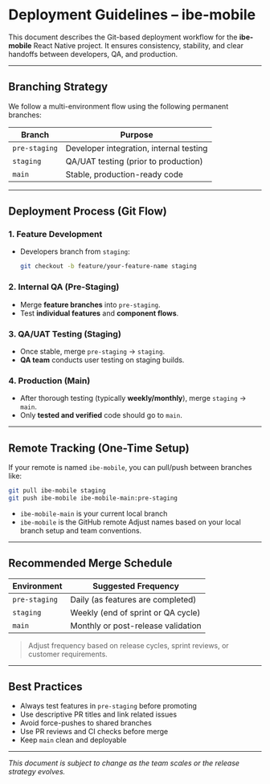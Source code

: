 # Deployment Guidelines – ibe-mobile

This document describes the Git-based deployment workflow for the **ibe-mobile** React Native project. It ensures consistency, stability, and clear handoffs between developers, QA, and production.

---

## Branching Strategy

We follow a multi-environment flow using the following permanent branches:

| Branch        | Purpose                                 |
|---------------|------------------------------------------|
| `pre-staging` | Developer integration, internal testing  |
| `staging`     | QA/UAT testing (prior to production)     |
| `main`        | Stable, production-ready code            |

---

## Deployment Process (Git Flow)

### 1. Feature Development
- Developers branch from `staging`:
  ```bash
  git checkout -b feature/your-feature-name staging
  ```
### 2. Internal QA (Pre-Staging)

- Merge **feature branches** into `pre-staging`.
- Test **individual features** and **component flows**.

### 3. QA/UAT Testing (Staging)

- Once stable, merge `pre-staging` → `staging`.
- **QA team** conducts user testing on staging builds.

### 4. Production (Main)

- After thorough testing (typically **weekly/monthly**), merge `staging` → `main`.
- Only **tested and verified** code should go to `main`.

---

## Remote Tracking (One-Time Setup)

If your remote is named `ibe-mobile`, you can pull/push between branches like:

```bash
git pull ibe-mobile staging
git push ibe-mobile ibe-mobile-main:pre-staging
```
- `ibe-mobile-main` is your current local branch
- `ibe-mobile` is the GitHub remote
Adjust names based on your local branch setup and team conventions.

---

## Recommended Merge Schedule

| Environment   | Suggested Frequency       |
|---------------|----------------------------|
| `pre-staging` | Daily (as features are completed)       |
| `staging`     | Weekly (end of sprint or QA cycle)       |
| `main`        | Monthly or post-release validation       |

> Adjust frequency based on release cycles, sprint reviews, or customer requirements.

---

## Best Practices

- Always test features in `pre-staging` before promoting
- Use descriptive PR titles and link related issues
- Avoid force-pushes to shared branches
- Use PR reviews and CI checks before merge
- Keep `main` clean and deployable

---

_This document is subject to change as the team scales or the release strategy evolves._


